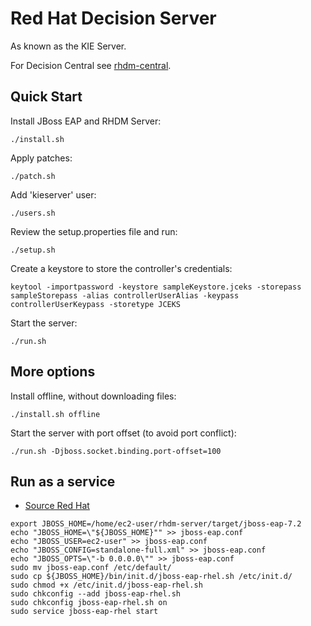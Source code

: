 # Red Hat Decision Server

As known as the KIE Server.

For Decision Central see [rhdm-central](../rhdm-central).

## Quick Start

 Install JBoss EAP and RHDM Server:
 ```
 ./install.sh
 ```

Apply patches:
```
./patch.sh
```

 Add 'kieserver' user:
 ```
 ./users.sh
 ```

Review the setup.properties file and run:
```
./setup.sh
```

Create a keystore to store the controller's credentials:
```
keytool -importpassword -keystore sampleKeystore.jceks -storepass sampleStorepass -alias controllerUserAlias -keypass controllerUserKeypass -storetype JCEKS
```

Start the server:
```
./run.sh
```

## More options

 Install offline, without downloading files:
 ```
 ./install.sh offline
 ```

Start the server with port offset (to avoid port conflict):
```
./run.sh -Djboss.socket.binding.port-offset=100
```

## Run as a service

* [Source Red Hat](https://access.redhat.com/documentation/en-us/red_hat_jboss_enterprise_application_platform/7.2/html/installation_guide/configuring_jboss_eap_to_run_as_a_service)

```
export JBOSS_HOME=/home/ec2-user/rhdm-server/target/jboss-eap-7.2
echo "JBOSS_HOME=\"${JBOSS_HOME}"" >> jboss-eap.conf
echo "JBOSS_USER=ec2-user" >> jboss-eap.conf
echo "JBOSS_CONFIG=standalone-full.xml" >> jboss-eap.conf
echo "JBOSS_OPTS=\"-b 0.0.0.0\"" >> jboss-eap.conf
sudo mv jboss-eap.conf /etc/default/
sudo cp ${JBOSS_HOME}/bin/init.d/jboss-eap-rhel.sh /etc/init.d/
sudo chmod +x /etc/init.d/jboss-eap-rhel.sh
sudo chkconfig --add jboss-eap-rhel.sh
sudo chkconfig jboss-eap-rhel.sh on
sudo service jboss-eap-rhel start
```
